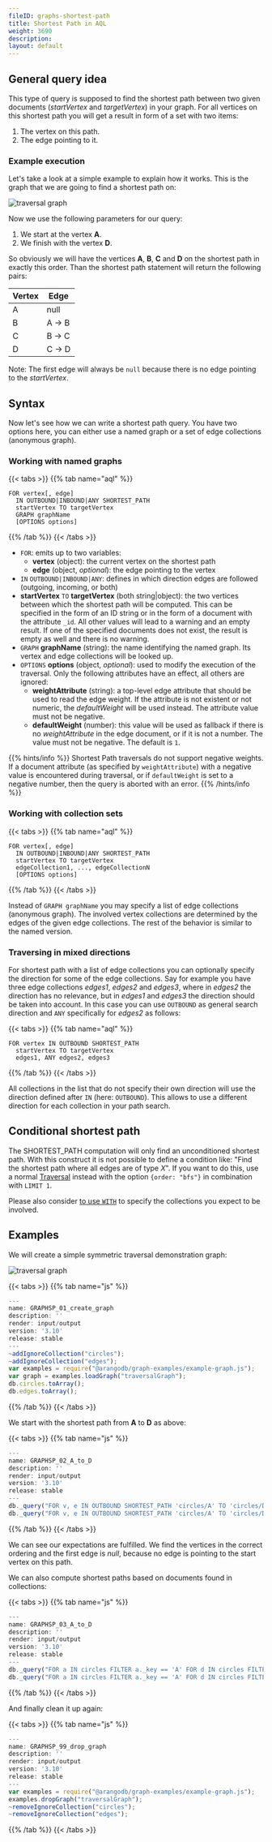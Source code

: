 ```yaml
---
fileID: graphs-shortest-path
title: Shortest Path in AQL
weight: 3690
description: 
layout: default
---
```

## General query idea

This type of query is supposed to find the shortest path between two given documents
(*startVertex* and *targetVertex*) in your graph. For all vertices on this shortest
path you will get a result in form of a set with two items:

1. The vertex on this path.
2. The edge pointing to it.

### Example execution

Let's take a look at a simple example to explain how it works.
This is the graph that we are going to find a shortest path on:

![traversal graph](/images/traversal_graph.png)

Now we use the following parameters for our query:

1. We start at the vertex **A**.
2. We finish with the vertex **D**.

So obviously we will have the vertices **A**, **B**, **C** and **D** on the
shortest path in exactly this order. Than the shortest path statement will
return the following pairs:

| Vertex | Edge  |
|--------|-------|
|    A   | null  |
|    B   | A → B |
|    C   | B → C |
|    D   | C → D |

Note: The first edge will always be `null` because there is no edge pointing
to the *startVertex*.

## Syntax

Now let's see how we can write a shortest path query.
You have two options here, you can either use a named graph or a set of edge
collections (anonymous graph).

### Working with named graphs

{{< tabs >}}
{{% tab name="aql" %}}
```aql
FOR vertex[, edge]
  IN OUTBOUND|INBOUND|ANY SHORTEST_PATH
  startVertex TO targetVertex
  GRAPH graphName
  [OPTIONS options]
```
{{% /tab %}}
{{< /tabs >}}

- `FOR`: emits up to two variables:
  - **vertex** (object): the current vertex on the shortest path
  - **edge** (object, *optional*): the edge pointing to the vertex
- `IN` `OUTBOUND|INBOUND|ANY`: defines in which direction edges are followed
  (outgoing, incoming, or both)
- **startVertex** `TO` **targetVertex** (both string\|object): the two vertices between
  which the shortest path will be computed. This can be specified in the form of
  an ID string or in the form of a document with the attribute `_id`. All other
  values will lead to a warning and an empty result. If one of the specified
  documents does not exist, the result is empty as well and there is no warning.
- `GRAPH` **graphName** (string): the name identifying the named graph. Its vertex and
  edge collections will be looked up.
- `OPTIONS` **options** (object, *optional*): used to modify the execution of the
  traversal. Only the following attributes have an effect, all others are ignored:
  - **weightAttribute** (string): a top-level edge attribute that should be used
  to read the edge weight. If the attribute is not existent or not numeric, the
  *defaultWeight* will be used instead. The attribute value must not be negative.
  - **defaultWeight** (number): this value will be used as fallback if there is
  no *weightAttribute* in the edge document, or if it is not a number.
  The value must not be negative. The default is `1`.

{{% hints/info %}}
Shortest Path traversals do not support negative weights. If a document
attribute (as specified by `weightAttribute`) with a negative value is
encountered during traversal, or if `defaultWeight` is set to a negative
number, then the query is aborted with an error.
{{% /hints/info %}}

### Working with collection sets

{{< tabs >}}
{{% tab name="aql" %}}
```aql
FOR vertex[, edge]
  IN OUTBOUND|INBOUND|ANY SHORTEST_PATH
  startVertex TO targetVertex
  edgeCollection1, ..., edgeCollectionN
  [OPTIONS options]
```
{{% /tab %}}
{{< /tabs >}}

Instead of `GRAPH graphName` you may specify a list of edge collections (anonymous
graph). The involved vertex collections are determined by the edges of the given
edge collections. The rest of the behavior is similar to the named version.

### Traversing in mixed directions

For shortest path with a list of edge collections you can optionally specify the
direction for some of the edge collections. Say for example you have three edge
collections *edges1*, *edges2* and *edges3*, where in *edges2* the direction
has no relevance, but in *edges1* and *edges3* the direction should be taken into
account. In this case you can use `OUTBOUND` as general search direction and `ANY`
specifically for *edges2* as follows:

{{< tabs >}}
{{% tab name="aql" %}}
```aql
FOR vertex IN OUTBOUND SHORTEST_PATH
  startVertex TO targetVertex
  edges1, ANY edges2, edges3
```
{{% /tab %}}
{{< /tabs >}}

All collections in the list that do not specify their own direction will use the
direction defined after `IN` (here: `OUTBOUND`). This allows to use a different
direction for each collection in your path search.

## Conditional shortest path

The SHORTEST_PATH computation will only find an unconditioned shortest path.
With this construct it is not possible to define a condition like: "Find the
shortest path where all edges are of type *X*". If you want to do this, use a
normal [Traversal](../../graphs/traversals/) instead with the option
`{order: "bfs"}` in combination with `LIMIT 1`.

Please also consider [to use `WITH`](../high-level-operations/operations-with) to specify the collections you expect to be involved.

## Examples
We will create a simple symmetric traversal demonstration graph:

![traversal graph](/images/traversal_graph.png)


 {{< tabs >}}
{{% tab name="js" %}}
```js
---
name: GRAPHSP_01_create_graph
description: ''
render: input/output
version: '3.10'
release: stable
---
~addIgnoreCollection("circles");
~addIgnoreCollection("edges");
var examples = require("@arangodb/graph-examples/example-graph.js");
var graph = examples.loadGraph("traversalGraph");
db.circles.toArray();
db.edges.toArray();
```
{{% /tab %}}
{{< /tabs >}}
 



We start with the shortest path from **A** to **D** as above:


 {{< tabs >}}
{{% tab name="js" %}}
```js
---
name: GRAPHSP_02_A_to_D
description: ''
render: input/output
version: '3.10'
release: stable
---
db._query("FOR v, e IN OUTBOUND SHORTEST_PATH 'circles/A' TO 'circles/D' GRAPH 'traversalGraph' RETURN [v._key, e._key]");
db._query("FOR v, e IN OUTBOUND SHORTEST_PATH 'circles/A' TO 'circles/D' edges RETURN [v._key, e._key]");
```
{{% /tab %}}
{{< /tabs >}}
 



We can see our expectations are fulfilled. We find the vertices in the correct ordering and
the first edge is *null*, because no edge is pointing to the start vertex on this path.

We can also compute shortest paths based on documents found in collections:


 {{< tabs >}}
{{% tab name="js" %}}
```js
---
name: GRAPHSP_03_A_to_D
description: ''
render: input/output
version: '3.10'
release: stable
---
db._query("FOR a IN circles FILTER a._key == 'A' FOR d IN circles FILTER d._key == 'D' FOR v, e IN OUTBOUND SHORTEST_PATH a TO d GRAPH 'traversalGraph' RETURN [v._key, e._key]");
db._query("FOR a IN circles FILTER a._key == 'A' FOR d IN circles FILTER d._key == 'D' FOR v, e IN OUTBOUND SHORTEST_PATH a TO d edges RETURN [v._key, e._key]");
```
{{% /tab %}}
{{< /tabs >}}
 



And finally clean it up again:


 {{< tabs >}}
{{% tab name="js" %}}
```js
---
name: GRAPHSP_99_drop_graph
description: ''
render: input/output
version: '3.10'
release: stable
---
var examples = require("@arangodb/graph-examples/example-graph.js");
examples.dropGraph("traversalGraph");
~removeIgnoreCollection("circles");
~removeIgnoreCollection("edges");
```
{{% /tab %}}
{{< /tabs >}}
 

